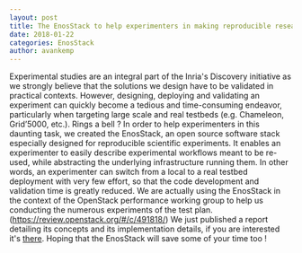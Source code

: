 ```yaml
---
layout: post
title: The EnosStack to help experimenters in making reproducible research
date: 2018-01-22
categories: EnosStack
author: avankemp
---
```


Experimental studies are an integral part of the Inria's Discovery initiative as we strongly believe that the solutions we design have to be validated in practical contexts.
However, designing, deploying and validating an experiment can quickly become a tedious and time-consuming endeavor, particularly when targeting large scale and real testbeds (e.g. Chameleon, Grid’5000, etc.). Rings a bell ?
In order to help experimenters in this daunting task, we created the EnosStack, an open source software stack especially designed for reproducible scientific experiments.
It enables an experimenter to easily  describe experimental  workflows meant to be re-used, while  abstracting  the  underlying  infrastructure  running  them. 
In other words, an experimenter can switch from  a  local  to  a  real  testbed deployment with very few effort, so that the code development and validation time is greatly reduced.
We are actually using the EnosStack in the context of the OpenStack performance working group to help us conducting the numerous experiments of the test plan. (https://review.openstack.org/#/c/491818/)
We just published a report detailing its concepts and its implementation details, if you are interested it's [there](https://hal.inria.fr/hal-01689726).
Hoping that the EnosStack will save some of your time too !







